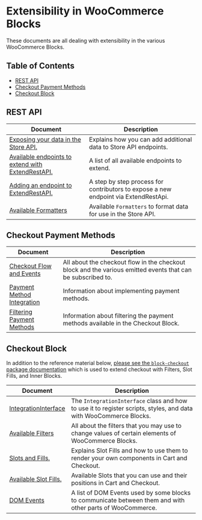# Extensibility in WooCommerce Blocks <!-- omit in toc -->

These documents are all dealing with extensibility in the various WooCommerce Blocks.

## Table of Contents <!-- omit in toc -->

- [REST API](#rest-api)
- [Checkout Payment Methods](#checkout-payment-methods)
- [Checkout Block](#checkout-block)

## REST API

| Document                                                                                | Description                                                                         |
| --------------------------------------------------------------------------------------- | ----------------------------------------------------------------------------------- |
| [Exposing your data in the Store API.](./extend-rest-api-add-data.md)                   | Explains how you can add additional data to Store API endpoints.                    |
| [Available endpoints to extend with ExtendRestAPI.](./available-endpoints-to-extend.md) | A list of all available endpoints to extend.                                        |
| [Adding an endpoint to ExtendRestAPI.](./extend-rest-api-new-endpoint.md)               | A step by step process for contributors to expose a new endpoint via ExtendRestApi. |
| [Available Formatters](./extend-rest-api-formatters.md)                                 | Available `Formatters` to format data for use in the Store API.                     |

## Checkout Payment Methods

| Document                                                      | Description                                                                                                 |
| ------------------------------------------------------------- | ----------------------------------------------------------------------------------------------------------- |
| [Checkout Flow and Events](./checkout-flow-and-events.md)     | All about the checkout flow in the checkout block and the various emitted events that can be subscribed to. |
| [Payment Method Integration](./payment-method-integration.md) | Information about implementing payment methods.                                                             |
| [Filtering Payment Methods](./filtering-payment-methods.md)   | Information about filtering the payment methods available in the Checkout Block.                            |

## Checkout Block

In addition to the reference material below, [please see the `block-checkout` package documentation](../../packages/checkout/README.md) which is used to extend checkout with Filters, Slot Fills, and Inner Blocks.

| Document                                           | Description                                                                                                       |
| -------------------------------------------------- | ----------------------------------------------------------------------------------------------------------------- |
| [IntegrationInterface](./integration-interface.md) | The `IntegrationInterface` class and how to use it to register scripts, styles, and data with WooCommerce Blocks. |
| [Available Filters](./available-filters.md)        | All about the filters that you may use to change values of certain elements of WooCommerce Blocks.                |
| [Slots and Fills.](./slot-fills.md)                | Explains Slot Fills and how to use them to render your own components in Cart and Checkout.                       |
| [Available Slot Fills.](./available-slot-fills.md) | Available Slots that you can use and their positions in Cart and Checkout.                                        |
| [DOM Events](./dom-events.md)                      | A list of DOM Events used by some blocks to communicate between them and with other parts of WooCommerce.         |
